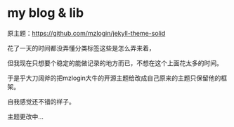 my blog & lib
=================

原主题：https://github.com/mzlogin/jekyll-theme-solid

花了一天的时间都没弄懂分类标签这些是怎么弄来着，

但我现在只想要个稳定的能做记录的地方而已，不想在这个上面花太多的时间。

于是乎大刀阔斧的把mzlogin大牛的开源主题给改成自己原来的主题只保留他的框架。

自我感觉还不错的样子。

主题更改中...
